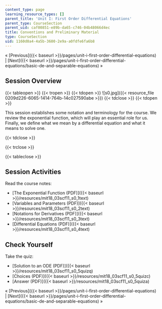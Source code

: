 ```yaml
---
content_type: page
learning_resource_types: []
parent_title: 'Unit I: First Order Differential Equations'
parent_type: CourseSection
parent_uid: caf00851-e89b-da65-c746-04b48066d4ec
title: Conventions and Preliminary Material
type: CourseSection
uid: 1160d0a4-4a5b-3600-2e9a-a0fdfe6fa6b8
---
```


« [Previous]({{< baseurl >}}/pages/unit-i-first-order-differential-equations) | [Next]({{< baseurl >}}/pages/unit-i-first-order-differential-equations/basic-de-and-separable-equations) »

Session Overview
----------------

{{< tableopen >}}
{{< tropen >}}
{{< tdopen >}}
![s0.jpg]({{< resource_file 0209d226-6065-1414-764b-14c027590abe >}})
{{< tdclose >}}
{{< tdopen >}}


This session establishes some notation and terminology for the course. We review the exponential function, which will play an essential role for us. Finally, we define what we mean by a differential equation and what it means to solve one.


{{< tdclose >}}

{{< trclose >}}

{{< tableclose >}}

Session Activities
------------------

Read the course notes:

*   [The Exponential Function (PDF)]({{< baseurl >}}/resources/mit18_03scf11_s0_1text)
*   [Variables and Parameters (PDF)]({{< baseurl >}}/resources/mit18_03scf11_s0_2text)
*   [Notations for Derivatives (PDF)]({{< baseurl >}}/resources/mit18_03scf11_s0_3text)
*   [Differential Equations (PDF)]({{< baseurl >}}/resources/mit18_03scf11_s0_4text)

Check Yourself
--------------

Take the quiz:

*   [Solution to an ODE (PDF)]({{< baseurl >}}/resources/mit18_03scf11_s0_5quizq)
*   [Choices (PDF)]({{< baseurl >}}/resources/mit18_03scf11_s0_5quizc)
*   [Answer (PDF)]({{< baseurl >}}/resources/mit18_03scf11_s0_5quiza)

« [Previous]({{< baseurl >}}/pages/unit-i-first-order-differential-equations) | [Next]({{< baseurl >}}/pages/unit-i-first-order-differential-equations/basic-de-and-separable-equations) »